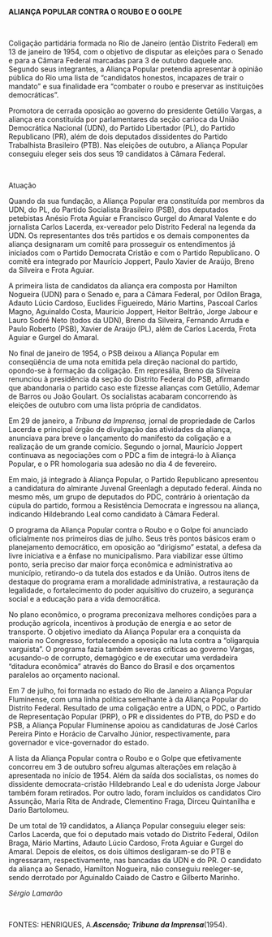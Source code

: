 **ALIANÇA POPULAR CONTRA O ROUBO E O GOLPE**

 

Coligação partidária formada no Rio de Janeiro (então Distrito Federal)
em 13 de janeiro de 1954, com o objetivo de disputar as eleições para o
Senado e para a Câmara Federal marcadas para 3 de outubro daquele ano.
Segundo seus integrantes, a Aliança Popular pretendia apresentar à
opinião pública do Rio uma lista de “candidatos honestos, incapazes de
trair o mandato” e sua finalidade era “combater o roubo e preservar as
instituições democráticas”.

Promotora de cerrada oposição ao governo do presidente Getúlio Vargas, a
aliança era constituída por parlamentares da seção carioca da União
Democrática Nacional (UDN), do Partido Libertador (PL), do Partido
Republicano (PR), além de dois deputados dissidentes do Partido
Trabalhista Brasileiro (PTB). Nas eleições de outubro, a Aliança Popular
conseguiu eleger seis dos seus 19 candidatos à Câmara Federal.

 

Atuação

Quando da sua fundação, a Aliança Popular era constituída por membros da
UDN, do PL, do Partido Socialista Brasileiro (PSB), dos deputados
petebistas Anésio Frota Aguiar e Francisco Gurgel do Amaral Valente e do
jornalista Carlos Lacerda, ex-vereador pelo Distrito Federal na legenda
da UDN. Os representantes dos três partidos e os demais componentes da
aliança designaram um comitê para prosseguir os entendimentos já
iniciados com o Partido Democrata Cristão e com o Partido Republicano. O
comitê era integrado por Maurício Joppert, Paulo Xavier de Araújo, Breno
da Silveira e Frota Aguiar.

A primeira lista de candidatos da aliança era composta por Hamilton
Nogueira (UDN) para o Senado e, para a Câmara Federal, por Odilon Braga,
Adauto Lúcio Cardoso, Euclides Figueiredo, Mário Martins, Pascoal Carlos
Magno, Aguinaldo Costa, Maurício Joppert, Heitor Beltrão, Jorge Jabour e
Lauro Sodré Neto (todos da UDN), Breno da Silveira, Fernando Arruda e
Paulo Roberto (PSB), Xavier de Araújo (PL), além de Carlos Lacerda,
Frota Aguiar e Gurgel do Amaral.

No final de janeiro de 1954, o PSB deixou a Aliança Popular em
conseqüência de uma nota emitida pela direção nacional do partido,
opondo-se à formação da coligação. Em represália, Breno da Silveira
renunciou à presidência da seção do Distrito Federal do PSB, afirmando
que abandonaria o partido caso este fizesse alianças com Getúlio, Ademar
de Barros ou João Goulart. Os socialistas acabaram concorrendo às
eleições de outubro com uma lista própria de candidatos.

Em 29 de janeiro, a *Tribuna da Imprensa,* jornal de propriedade de
Carlos Lacerda e principal órgão de divulgação das atividades da
aliança, anunciava para breve o lançamento do manifesto da coligação e a
realização de um grande comício. Segundo o jornal, Maurício Joppert
continuava as negociações com o PDC a fim de integrá-lo à Aliança
Popular, e o PR homologaria sua adesão no dia 4 de fevereiro.

Em maio, já integrado à Aliança Popular, o Partido Republicano
apresentou a candidatura do almirante Juvenal Greenlagh a deputado
federal. Ainda no mesmo mês, um grupo de deputados do PDC, contrário à
orientação da cúpula do partido, formou a Resistência Democrata e
ingressou na aliança, indicando Hildebrando Leal como candidato à Câmara
Federal.

O programa da Aliança Popular contra o Roubo e o Golpe foi anunciado
oficialmente nos primeiros dias de julho. Seus três pontos básicos eram
o planejamento democrático, em oposição ao “dirigismo” estatal, a defesa
da livre iniciativa e a ênfase no municipalismo. Para viabilizar esse
último ponto, seria preciso dar maior força econômica e administrativa
ao município, retirando-o da tutela dos estados e da União. Outros itens
de destaque do programa eram a moralidade administrativa, a restauração
da legalidade, o fortalecimento do poder aquisitivo do cruzeiro, a
segurança social e a educação para a vida democrática.

No plano econômico, o programa preconizava melhores condições para a
produção agrícola, incentivos à produção de energia e ao setor de
transporte. O objetivo imediato da Aliança Popular era a conquista da
maioria no Congresso, fortalecendo a oposição na luta contra a
“oligarquia varguista”. O programa fazia também severas críticas ao
governo Vargas, acusando-o de corrupto, demagógico e de executar uma
verdadeira “ditadura econômica” através do Banco do Brasil e dos
orçamentos paralelos ao orçamento nacional.

Em 7 de julho, foi formada no estado do Rio de Janeiro a Aliança Popular
Fluminense, com uma linha política semelhante à da Aliança Popular do
Distrito Federal. Resultado de uma coligação entre a UDN, o PDC, o
Partido de Representação Popular (PRP), o PR e dissidentes do PTB, do
PSD e do PSB, a Aliança Popular Fluminense apoiou as candidaturas de
José Carlos Pereira Pinto e Horácio de Carvalho Júnior, respectivamente,
para governador e vice-governador do estado.

A lista da Aliança Popular contra o Roubo e o Golpe que efetivamente
concorreu em 3 de outubro sofreu algumas alterações em relação à
apresentada no início de 1954. Além da saída dos socialistas, os nomes
do dissidente democrata-cristão Hildebrando Leal e do udenista Jorge
Jabour também foram retirados. Por outro lado, foram incluídos os
candidatos Ciro Assunção, Maria Rita de Andrade, Clementino Fraga,
Dirceu Quintanilha e Dario Bartolomeu.

De um total de 19 candidatos, a Aliança Popular conseguiu eleger seis:
Carlos Lacerda, que foi o deputado mais votado do Distrito Federal,
Odilon Braga, Mário Martins, Adauto Lúcio Cardoso, Frota Aguiar e Gurgel
do Amaral. Depois de eleitos, os dois últimos desligaram-se do PTB e
ingressaram, respectivamente, nas bancadas da UDN e do PR. O candidato
da aliança ao Senado, Hamilton Nogueira, não conseguiu reeleger-se,
sendo derrotado por Aguinaldo Caiado de Castro e Gilberto Marinho.

*Sérgio Lamarão*

 

FONTES: HENRIQUES, A.*****Ascensão; Tribuna da Imprensa*****(1954).

 

